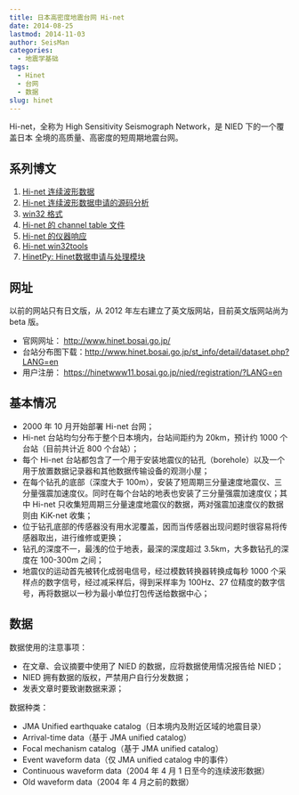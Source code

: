 ```yaml
---
title: 日本高密度地震台网 Hi-net
date: 2014-08-25
lastmod: 2014-11-03
author: SeisMan
categories:
  - 地震学基础
tags:
  - Hinet
  - 台网
  - 数据
slug: hinet
---
```


Hi-net，全称为 High Sensitivity Seismograph Network，是 NIED 下的一个覆盖日本
全境的高质量、高密度的短周期地震台网。

<!--more-->

## 系列博文

1. [Hi-net 连续波形数据](/hinet-continuous-waveform-data/)
2. [Hi-net 连续波形数据申请的源码分析](/hinet-continuous-waveform-data-source-code/)
3. [win32 格式](/hinet-win32-format/)
4. [Hi-net 的 channel table 文件](/hinet-channel-table/)
5. [Hi-net 的仪器响应](/hinet-instrumental-response/)
6. [Hi-net win32tools](/hinet-win32tools/)
7. [HinetPy: Hinet数据申请与处理模块](/hinetpy/)

## 网址

以前的网站只有日文版，从 2012 年左右建立了英文版网站，目前英文版网站尚为 beta 版。

- 官网网址： <http://www.hinet.bosai.go.jp/>
- 台站分布图下载：<http://www.hinet.bosai.go.jp/st_info/detail/dataset.php?LANG=en>
- 用户注册： <https://hinetwww11.bosai.go.jp/nied/registration/?LANG=en>

## 基本情况

-   2000 年 10 月开始部署 Hi-net 台网；
-   Hi-net 台站均匀分布于整个日本境内，台站间距约为 20km，预计约 1000 个台站（目前共计近 800 个台站）；
-   每个 Hi-net 台站都包含了一个用于安装地震仪的钻孔（borehole）以及一个用于放置数据记录器和其他数据传输设备的观测小屋；
-   在每个钻孔的底部（深度大于 100m），安装了短周期三分量速度地震仪、三分量强震加速度仪。同时在每个台站的地表也安装了三分量强震加速度仪；其中 Hi-net 只收集短周期三分量速度地震仪的数据，两对强震加速度仪的数据则由 KiK-net 收集；
-   位于钻孔底部的传感器没有用水泥覆盖，因而当传感器出现问题时很容易将传感器取出，进行维修或更换；
-   钻孔的深度不一，最浅的位于地表，最深的深度超过 3.5km，大多数钻孔的深度在 100-300m 之间；
-   地震仪的运动首先被转化成弱电信号，经过模数转换器转换成每秒 1000 个采样点的数字信号，经过减采样后，得到采样率为 100Hz、27 位精度的数字信号，再将数据以一秒为最小单位打包传送给数据中心；

## 数据

数据使用的注意事项：

-   在文章、会议摘要中使用了 NIED 的数据，应将数据使用情况报告给 NIED；
-   NIED 拥有数据的版权，严禁用户自行分发数据；
-   发表文章时要致谢数据来源；

数据种类：

-   JMA Unified earthquake catalog（日本境内及附近区域的地震目录）
-   Arrival-time data（基于 JMA unified catalog）
-   Focal mechanism catalog（基于 JMA unified catalog）
-   Event waveform data（仅 JMA unified catalog 中的事件）
-   Continuous waveform data（2004 年 4 月 1 日至今的连续波形数据）
-   Old waveform data（2004 年 4 月之前的数据）
